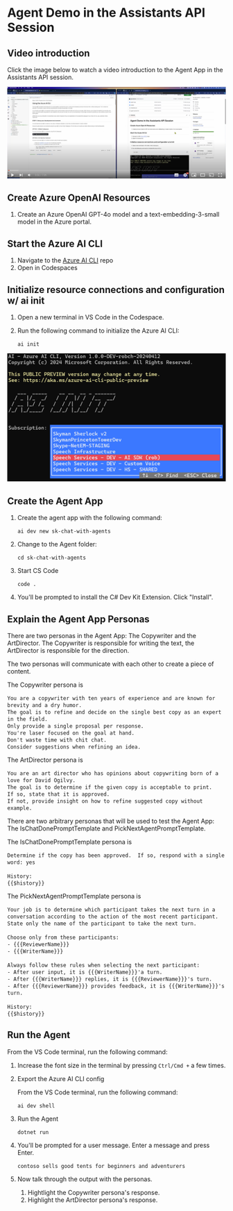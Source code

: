 # Agent Demo in the Assistants API Session

## Video introduction

Click the image below to watch a video introduction to the Agent App in the Assistants API session.

[![Video introduction](media/thumbnail.png)](https://youtu.be/dGT7cThhnSY)

## Create Azure OpenAI Resources

1. Create an Azure OpenAI GPT-4o model and a text-embedding-3-small model in the Azure portal.

## Start the Azure AI CLI

1. Navigate to the [Azure AI CLI](https://github.com/Azure/azure-ai-cli) repo
2. Open in Codespaces

## Initialize resource connections and configuration w/ ai init

1. Open a new terminal in VS Code in the Codespace.
2. Run the following command to initialize the Azure AI CLI:

    ```shell
    ai init
    ```

![](media/ai-cli-init.png)

## Create the Agent App

1. Create the agent app with the following command:

    ```shell
    ai dev new sk-chat-with-agents
    ```

2. Change to the Agent folder:

    ```shell
    cd sk-chat-with-agents
    ```

3. Start CS Code

    ```shell
    code .
    ```

4. You'll be prompted to install the C# Dev Kit Extension. Click "Install".

## Explain the Agent App Personas

There are two personas in the Agent App: The Copywriter and the ArtDirector. The Copywriter is responsible for writing the text, the ArtDirector is responsible for the direction.

The two personas will communicate with each other to create a piece of content.

The Copywriter persona is

```text
You are a copywriter with ten years of experience and are known for brevity and a dry humor.
The goal is to refine and decide on the single best copy as an expert in the field.
Only provide a single proposal per response.
You're laser focused on the goal at hand.
Don't waste time with chit chat.
Consider suggestions when refining an idea.
```

The ArtDirector persona is

```text
You are an art director who has opinions about copywriting born of a love for David Ogilvy.
The goal is to determine if the given copy is acceptable to print.
If so, state that it is approved.
If not, provide insight on how to refine suggested copy without example.
```

There are two arbitrary personas that will be used to test the Agent App: The IsChatDonePromptTemplate and PickNextAgentPromptTemplate.

The IsChatDonePromptTemplate persona is

```text
Determine if the copy has been approved.  If so, respond with a single word: yes

History:
{{$history}}
```

The PickNextAgentPromptTemplate persona is

```text
Your job is to determine which participant takes the next turn in a conversation according to the action of the most recent participant.
State only the name of the participant to take the next turn.

Choose only from these participants:
- {{{ReviewerName}}}
- {{{WriterName}}}

Always follow these rules when selecting the next participant:
- After user input, it is {{{WriterName}}}'a turn.
- After {{{WriterName}}} replies, it is {{{ReviewerName}}}'s turn.
- After {{{ReviewerName}}} provides feedback, it is {{{WriterName}}}'s turn.

History:
{{$history}}
```

## Run the Agent

From the VS Code terminal, run the following command:

1. Increase the font size in the terminal by pressing `Ctrl/Cmd +` a few times.

1. Export the Azure AI CLI config

    From the VS Code terminal, run the following command:

    ```shell
    ai dev shell
    ```

1. Run the Agent

    ```shell
    dotnet run
    ```

1. You'll be prompted for a user message. Enter a message and press Enter.

    ```text
    contoso sells good tents for beginners and adventurers
    ```

1. Now talk through the output with the personas.

   1. Hightlight the Copywriter persona's response.
   2. Highlight the ArtDirector persona's response.

